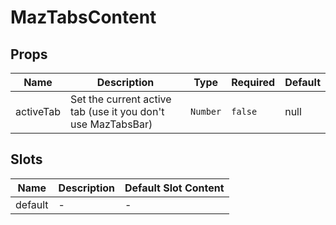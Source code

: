 # MazTabsContent

## Props

<!-- @vuese:MazTabsContent:props:start -->
|Name|Description|Type|Required|Default|
|---|---|---|---|---|
|activeTab|Set the current active tab (use it you don't use MazTabsBar)|`Number`|`false`|null|

<!-- @vuese:MazTabsContent:props:end -->


## Slots

<!-- @vuese:MazTabsContent:slots:start -->
|Name|Description|Default Slot Content|
|---|---|---|
|default|-|-|

<!-- @vuese:MazTabsContent:slots:end -->



